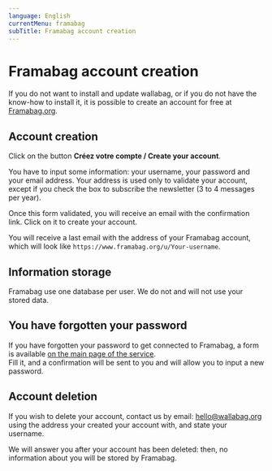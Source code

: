 ```yaml
---
language: English
currentMenu: framabag
subTitle: Framabag account creation
---
```


# Framabag account creation

If you do not want to install and update wallabag, or if you do not have the know-how to install it, it is possible to create an account for free at [Framabag.org](https://www.framabag.org).

## Account creation

Click on the button **Créez votre compte / Create your account**.

You have to input some information: your username, your password and your email address. Your address is used only to validate your account, except if you check the box to subscribe the newsletter (3 to 4 messages per year).

Once this form validated, you will receive an email with the confirmation link. Click on it to create your account.

You will receive a last email with the address of your Framabag account, which will look like
`https://www.framabag.org/u/Your-username`.

## Information storage

Framabag use one database per user. We do not and will not use your stored data.

## You have forgotten your password

If you have forgotten your password to get connected to Framabag, a form is available [on the main page of the service](https://www.framabag.org).  
Fill it, and a confirmation will be sent to you and will allow you to input a new password.

## Account deletion

If you wish to delete your account, contact us by email: [hello@wallabag.org](mailto:hello@wallabag.org) using the address your created your account with, and state your username. 

We will answer you after your account has been deleted: then, no information about you will be stored by Framabag.

